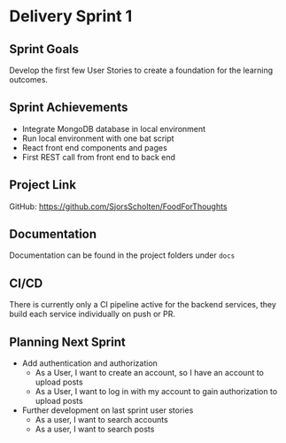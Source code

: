 # Delivery Sprint 1

## Sprint Goals

Develop the first few User Stories to create a foundation for the learning outcomes.

## Sprint Achievements

- Integrate MongoDB database in local environment
- Run local environment with one bat script
- React front end components and pages
- First REST call from front end to back end

## Project Link

GitHub: https://github.com/SjorsScholten/FoodForThoughts

## Documentation

Documentation can be found in the project folders under ```docs```

## CI/CD

There is currently only a CI pipeline active for the backend services, they build each service individually on push or PR.

[
    Later Additions:
    - add publish to docker hub
    - add SonarCloud code coverage
    - add Test runs
    - add frontend building
]: #

## Planning Next Sprint

- Add authentication and authorization
    - As a User, I want to create an account, so I have an account to upload posts
    - As a User, I want to log in with my account to gain authorization to upload posts
- Further development on last sprint user stories
    - As a user, I want to search accounts
    - As a user, I want to search posts
